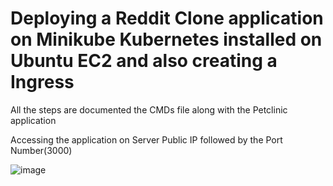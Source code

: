 # Deploying a Reddit Clone application on Minikube Kubernetes installed on Ubuntu EC2 and also creating a Ingress 

All the steps are documented the CMDs file along with the Petclinic application

Accessing the application on Server Public IP followed by the Port Number(3000)

![image](https://github.com/Pavan-1997/Reddit_Clone_Minikube_Ingress/assets/32020205/83a2fe94-ce3b-4db4-9405-5a9bbcb1c041)
